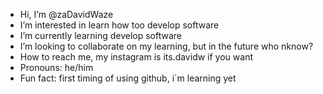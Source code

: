 -  Hi, I’m @zaDavidWaze
-  I’m interested in learn how too develop software
-  I’m currently learning develop software
-  I’m looking to collaborate on my learning, but in the future who nknow?
-  How to reach me, my instagram is its.davidw if you want
-  Pronouns: he/him
-  Fun fact: first timing of using github, i`m learning yet
